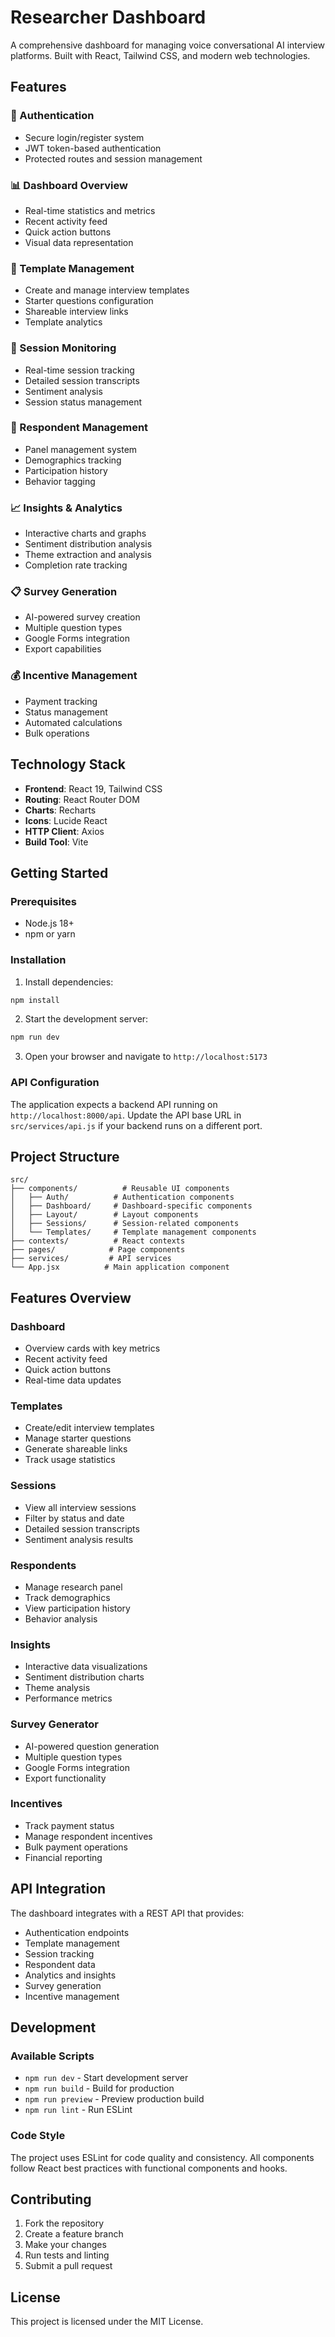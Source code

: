 # Researcher Dashboard

A comprehensive dashboard for managing voice conversational AI interview platforms. Built with React, Tailwind CSS, and modern web technologies.

## Features

### 🔐 Authentication
- Secure login/register system
- JWT token-based authentication
- Protected routes and session management

### 📊 Dashboard Overview
- Real-time statistics and metrics
- Recent activity feed
- Quick action buttons
- Visual data representation

### 📝 Template Management
- Create and manage interview templates
- Starter questions configuration
- Shareable interview links
- Template analytics

### 🎤 Session Monitoring
- Real-time session tracking
- Detailed session transcripts
- Sentiment analysis
- Session status management

### 👥 Respondent Management
- Panel management system
- Demographics tracking
- Participation history
- Behavior tagging

### 📈 Insights & Analytics
- Interactive charts and graphs
- Sentiment distribution analysis
- Theme extraction and analysis
- Completion rate tracking

### 📋 Survey Generation
- AI-powered survey creation
- Multiple question types
- Google Forms integration
- Export capabilities

### 💰 Incentive Management
- Payment tracking
- Status management
- Automated calculations
- Bulk operations

## Technology Stack

- **Frontend**: React 19, Tailwind CSS
- **Routing**: React Router DOM
- **Charts**: Recharts
- **Icons**: Lucide React
- **HTTP Client**: Axios
- **Build Tool**: Vite

## Getting Started

### Prerequisites
- Node.js 18+ 
- npm or yarn

### Installation

1. Install dependencies:
```bash
npm install
```

2. Start the development server:
```bash
npm run dev
```

3. Open your browser and navigate to `http://localhost:5173`

### API Configuration

The application expects a backend API running on `http://localhost:8000/api`. Update the API base URL in `src/services/api.js` if your backend runs on a different port.

## Project Structure

```
src/
├── components/          # Reusable UI components
│   ├── Auth/          # Authentication components
│   ├── Dashboard/     # Dashboard-specific components
│   ├── Layout/        # Layout components
│   ├── Sessions/      # Session-related components
│   └── Templates/     # Template management components
├── contexts/          # React contexts
├── pages/            # Page components
├── services/         # API services
└── App.jsx          # Main application component
```

## Features Overview

### Dashboard
- Overview cards with key metrics
- Recent activity feed
- Quick action buttons
- Real-time data updates

### Templates
- Create/edit interview templates
- Manage starter questions
- Generate shareable links
- Track usage statistics

### Sessions
- View all interview sessions
- Filter by status and date
- Detailed session transcripts
- Sentiment analysis results

### Respondents
- Manage research panel
- Track demographics
- View participation history
- Behavior analysis

### Insights
- Interactive data visualizations
- Sentiment distribution charts
- Theme analysis
- Performance metrics

### Survey Generator
- AI-powered question generation
- Multiple question types
- Google Forms integration
- Export functionality

### Incentives
- Track payment status
- Manage respondent incentives
- Bulk payment operations
- Financial reporting

## API Integration

The dashboard integrates with a REST API that provides:

- Authentication endpoints
- Template management
- Session tracking
- Respondent data
- Analytics and insights
- Survey generation
- Incentive management

## Development

### Available Scripts

- `npm run dev` - Start development server
- `npm run build` - Build for production
- `npm run preview` - Preview production build
- `npm run lint` - Run ESLint

### Code Style

The project uses ESLint for code quality and consistency. All components follow React best practices with functional components and hooks.

## Contributing

1. Fork the repository
2. Create a feature branch
3. Make your changes
4. Run tests and linting
5. Submit a pull request

## License

This project is licensed under the MIT License.
